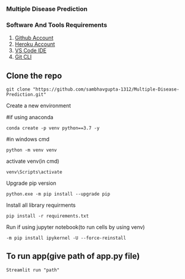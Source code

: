 ### Multiple Disease Prediction

### Software And Tools Requirements

1. [Github Account](https://github.com)
2. [Heroku Account](https://heroku.com)
3. [VS Code IDE](https://code.visualstudio.com/)
4. [Git CLI](https://git-scm.com/book/en/v2/Getting-Started-The-Command-Line)

## Clone the repo
```
git clone "https://github.com/sambhavgupta-1312/Multiple-Disease-Prediction.git"
```

Create a new environment

#if using anaconda
```
conda create -p venv python==3.7 -y
```
#in windows cmd
```
python -m venv venv
```
activate venv(in cmd)
```
venv\Scripts\activate
```
Upgrade pip version
```
python.exe -m pip install --upgrade pip
```
Install all library requirments
```
pip install -r requirements.txt
```
Run if using jupyter notebook(to run cells by using venv)
```
-m pip install ipykernel -U --force-reinstall
```

## To run app(give path of app.py file)
```
Streamlit run "path"
```

